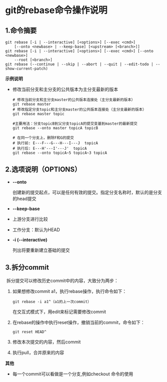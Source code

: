 # git的rebase命令操作说明

## 1.命令摘要

```shell
git rebase [-i | --interactive] [<options>] [--exec <cmd>]
	[--onto <newbase> | --keep-base] [<upstream> [<branch>]]
git rebase [-i | --interactive] [<options>] [--exec <cmd>] [--onto <newbase>]
	--root [<branch>]
git rebase (--continue | --skip | --abort | --quit | --edit-todo | --show-current-patch)
```



**示例说明**

- 修改当前分支和主分支的公共版本为主分支最新的版本

  ```shell
  # 修改当前分支和主分支master的公共版本连接处（主分支最新的版本）
  git rebase master
  # 修改指定分支topic和主分支master的公共版本连接处（主分支最新的版本）
  git rebase master topic
  
  #主要用法：分支topicB到父分支topicA的提交变基到master的最新提交
  git rebase --onto master topicA topicB
  
  # 在同一个分支上，删除F和G的提交
  # 执行前: E---F---G---H---I---J  topicA
  # 执行后: E---H'---I'---J'  topicA
  git rebase --onto topicA~5 topicA~3 topicA
  ```

## 2.选项说明（OPTIONS）

- **--onto  <newbase>**

  创建新的提交起点，可以是任何有效的提交。指定分支名称时，默认的是分支的head提交

  

- **--keep-base**

  

- <upstream>

  上游分支进行比较

- <branch>

  工作分支：默认为HEAD

- **-i (--interactive)**

  列出将要重新建立基础的提交

## 3.拆分commit

​	拆分提交可以修改历史commit中的内容，大致分为两步：

1. 如果想修改commit   a1，执行rebase操作，执行命令如下：

   ```shell
   git rebase -i a1^（a1的上一次commit）
   ```

   在交互式模式下，用edit来标记需要修改commit
   
2. 在rebase的操作中执行reset操作，撤销当前的commit，命令如下：
   ```shell
   git reset HEAD^
   ```
3. 修改本次提交的内容，然后commit
4. 执行pull，合并原来的内容


**其他**

- 每一个commit可以看做是一个分支,例如checkout 命令的使用